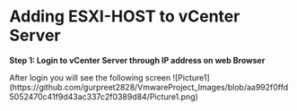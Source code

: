 # Adding ESXI-HOST to vCenter Server
**Step 1: Login to vCenter Server through IP address on web Browser**
<p>
After login you will see the following screen
![Picture1](https://github.com/gurpreet2828/VmwareProject_Images/blob/aa992f0ffd5052470c41f9d43ac337c2f0389d84/Picture1.png)
</p>

